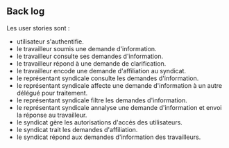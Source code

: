 ## Back log ##

Les user stories sont :
- utilisateur s'authentifie.
- le travailleur soumis une demande d'information.
- le travailleur consulte ses demandes d'information.
- le travailleur répond à une demande de clarification.
- le travailleur encode une demande d'affiliation au syndicat.
- le représentant syndicale consulte les demandes d'information.
- le représentant syndicale affecte une demande d'information à un autre délégué pour traitement.
- le représentant syndicale filtre les demandes d'information.
- le représentant syndicale annalyse une demande d'information et envoi la réponse au travailleur.
- le syndicat gère les autorisations d'accés des utilisateurs.
- le syndicat trait les demandes d'affiliation.
- le syndicat répond aux demandes d'information des travailleurs.
 